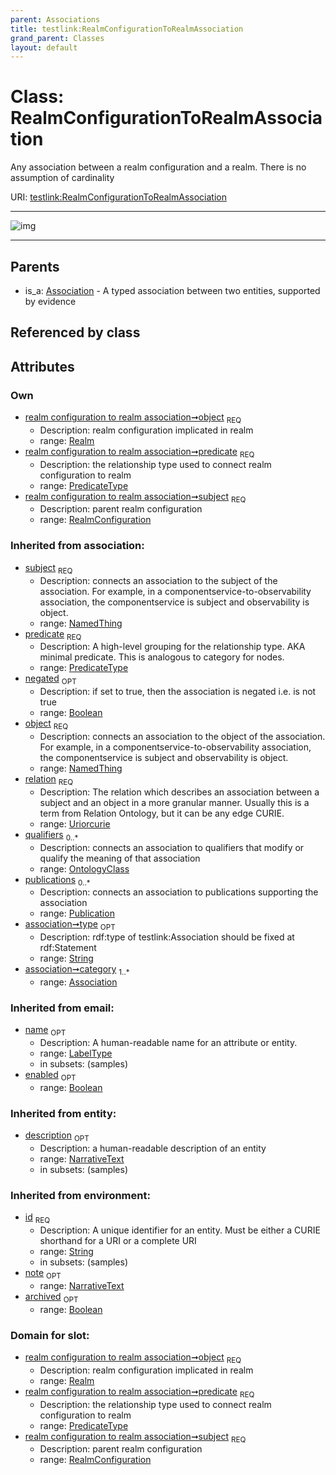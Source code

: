 ```yaml
---
parent: Associations
title: testlink:RealmConfigurationToRealmAssociation
grand_parent: Classes
layout: default
---
```


# Class: RealmConfigurationToRealmAssociation


Any association between a realm configuration and a realm. There is no assumption of cardinality

URI: [testlink:RealmConfigurationToRealmAssociation](https://w3id.org/testlink/vocab/RealmConfigurationToRealmAssociation)


---

![img](http://yuml.me/diagram/nofunky;dir:TB/class/[Realm]%3Cobject%201..1-%20[RealmConfigurationToRealmAssociation%7Cpredicate:predicate_type;negated(i):boolean%20%3F;relation(i):uriorcurie;type(i):string%20%3F;id(i):string;name(i):label_type%20%3F;enabled(i):boolean%20%3F;archived(i):boolean%20%3F;description(i):narrative_text%20%3F;note(i):narrative_text%20%3F],[RealmConfiguration]%3Csubject%201..1-%20[RealmConfigurationToRealmAssociation],[Association]%5E-[RealmConfigurationToRealmAssociation],[RealmConfiguration],[Realm],[Publication],[OntologyClass],[Association])

---


## Parents

 *  is_a: [Association](Association.md) - A typed association between two entities, supported by evidence

## Referenced by class


## Attributes


### Own

 * [realm configuration to realm association➞object](realm_configuration_to_realm_association_object.md)  <sub>REQ</sub>
    * Description: realm configuration implicated in realm
    * range: [Realm](Realm.md)
 * [realm configuration to realm association➞predicate](realm_configuration_to_realm_association_predicate.md)  <sub>REQ</sub>
    * Description: the relationship type used to connect realm configuration to realm
    * range: [PredicateType](types/PredicateType.md)
 * [realm configuration to realm association➞subject](realm_configuration_to_realm_association_subject.md)  <sub>REQ</sub>
    * Description: parent realm configuration
    * range: [RealmConfiguration](RealmConfiguration.md)

### Inherited from association:

 * [subject](subject.md)  <sub>REQ</sub>
    * Description: connects an association to the subject of the association. For example, in a componentservice-to-observability association, the componentservice is subject and observability is object.
    * range: [NamedThing](NamedThing.md)
 * [predicate](predicate.md)  <sub>REQ</sub>
    * Description: A high-level grouping for the relationship type. AKA minimal predicate. This is analogous to category for nodes.
    * range: [PredicateType](types/PredicateType.md)
 * [negated](negated.md)  <sub>OPT</sub>
    * Description: if set to true, then the association is negated i.e. is not true
    * range: [Boolean](types/Boolean.md)
 * [object](object.md)  <sub>REQ</sub>
    * Description: connects an association to the object of the association. For example, in a componentservice-to-observability association, the componentservice is subject and observability is object.
    * range: [NamedThing](NamedThing.md)
 * [relation](relation.md)  <sub>REQ</sub>
    * Description: The relation which describes an association between a subject and an object in a more granular manner. Usually this is a term from Relation Ontology, but it can be any edge CURIE.
    * range: [Uriorcurie](types/Uriorcurie.md)
 * [qualifiers](qualifiers.md)  <sub>0..*</sub>
    * Description: connects an association to qualifiers that modify or qualify the meaning of that association
    * range: [OntologyClass](OntologyClass.md)
 * [publications](publications.md)  <sub>0..*</sub>
    * Description: connects an association to publications supporting the association
    * range: [Publication](Publication.md)
 * [association➞type](association_type.md)  <sub>OPT</sub>
    * Description: rdf:type of testlink:Association should be fixed at rdf:Statement
    * range: [String](types/String.md)
 * [association➞category](association_category.md)  <sub>1..*</sub>
    * range: [Association](Association.md)

### Inherited from email:

 * [name](name.md)  <sub>OPT</sub>
    * Description: A human-readable name for an attribute or entity.
    * range: [LabelType](types/LabelType.md)
    * in subsets: (samples)
 * [enabled](enabled.md)  <sub>OPT</sub>
    * range: [Boolean](types/Boolean.md)

### Inherited from entity:

 * [description](description.md)  <sub>OPT</sub>
    * Description: a human-readable description of an entity
    * range: [NarrativeText](types/NarrativeText.md)
    * in subsets: (samples)

### Inherited from environment:

 * [id](id.md)  <sub>REQ</sub>
    * Description: A unique identifier for an entity. Must be either a CURIE shorthand for a URI or a complete URI
    * range: [String](types/String.md)
    * in subsets: (samples)
 * [note](note.md)  <sub>OPT</sub>
    * range: [NarrativeText](types/NarrativeText.md)
 * [archived](archived.md)  <sub>OPT</sub>
    * range: [Boolean](types/Boolean.md)

### Domain for slot:

 * [realm configuration to realm association➞object](realm_configuration_to_realm_association_object.md)  <sub>REQ</sub>
    * Description: realm configuration implicated in realm
    * range: [Realm](Realm.md)
 * [realm configuration to realm association➞predicate](realm_configuration_to_realm_association_predicate.md)  <sub>REQ</sub>
    * Description: the relationship type used to connect realm configuration to realm
    * range: [PredicateType](types/PredicateType.md)
 * [realm configuration to realm association➞subject](realm_configuration_to_realm_association_subject.md)  <sub>REQ</sub>
    * Description: parent realm configuration
    * range: [RealmConfiguration](RealmConfiguration.md)
